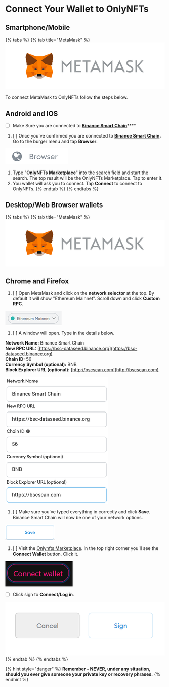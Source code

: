 # Connect Your Wallet to OnlyNFTs

## Smartphone/Mobile

{% tabs %}
{% tab title="MetaMask" %}
![](../.gitbook/assets/image%20%281%29.png)

To connect MetaMask to OnlyNFTs follow the steps below.

## Android and IOS

* [ ] Make Sure you are connected to [**Binance Smart Chain**](create-a-wallet/metamask-bsc-setup.md)\*\*\*\*

1. [ ] Once you've confirmed you are connected to [**Binance Smart Chain**](create-a-wallet/metamask-bsc-setup.md)**.** Go to the burger menu and tap **Browser**.

![](../.gitbook/assets/image-9-.png)

1. Type "**OnlyNFTs Marketplace**" into the search field and start the search. The top result will be the OnlyNFTs Marketplace. Tap to enter it.
2. You wallet will ask you to connect. Tap **Connect** to connect to OnlyNFTs.
{% endtab %}
{% endtabs %}

## **Desktop/Web Browser wallets**

{% tabs %}
{% tab title="MetaMask" %}
![](../.gitbook/assets/image%20%281%29.png)

## Chrome and Firefox

1. [ ] Open MetaMask and click on the **network selector** at the top. By default it will show "Ethereum Mainnet". Scroll down and click **Custom RPC**.

![](../.gitbook/assets/image-2-.png)

1. [ ] A window will open. Type in the details below.

**Network Name:** Binance Smart Chain  
**New RPC URL:** [https://bsc-dataseed.binance.org](https://bsc-dataseed.binance.org)  
**Chain ID:** 56  
**Currency Symbol \(optional\):** BNB  
**Block Explorer URL \(optional\):** [http://bscscan.com](http://bscscan.com)

![](../.gitbook/assets/image-3-.png)

1. [ ] Make sure you've typed everything in correctly and click **Save**. Binance Smart Chain will now be one of your network options.

![](../.gitbook/assets/image-4-.png)

1. [ ] Visit the [Onlynfts Marketplace](https://marketplace.onlynfts.online/). In the top right corner you'll see the **Connect Wallet** button. Click it.

![](../.gitbook/assets/connect.png)

* [ ] Click sign to **Connect/Log in**.

![](../.gitbook/assets/sign.png)
{% endtab %}
{% endtabs %}

{% hint style="danger" %}
**Remember - NEVER, under any situation, should you ever give someone your private key or recovery phrases.**
{% endhint %}

